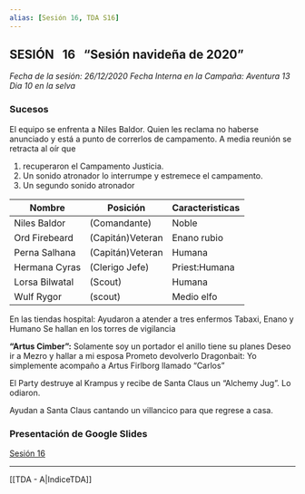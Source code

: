 ```yaml
---
alias: [Sesión 16, TDA S16]
---
```

## SESIÓN   16   “Sesión navideña de 2020” 

*Fecha de la sesión: 26/12/2020
Fecha Interna en la Campaña: Aventura 13 Dia 10 en la selva*
 
### Sucesos
El equipo se enfrenta a Niles Baldor. Quien les reclama no haberse anunciado y está a punto de correrlos de campamento. A media reunión se retracta al oír que 
1.  recuperaron el Campamento Justicia.
2.  Un sonido atronador lo interrumpe y estremece el campamento.
3.  Un segundo sonido atronador 

| Nombre | Posición | Caracteristicas |
| --- |---|---|
|Niles Baldor| (Comandante)|Noble|
|Ord Firebeard |(Capitán)Veteran| Enano rubio|
| Perna Salhana|(Capitán)Veteran| Humana|
|Hermana Cyras| (Clerigo Jefe)|Priest:Humana|
|Lorsa Bilwatal| (Scout)| Humana|
| Wulf Rygor| (scout)| Medio elfo|


En las tiendas hospital: Ayudaron a atender a tres enfermos Tabaxi, Enano y Humano
Se hallan en los torres de vigilancia

**“Artus Cimber”:**
Solamente soy un portador el anillo tiene su planes
Deseo ir a Mezro y hallar a mi esposa
Prometo devolverlo
Dragonbait: Yo simplemente acompaño a Artus
Firlborg llamado “Carlos”

El Party destruye al Krampus y recibe de Santa Claus un “Alchemy Jug”. Lo odiaron.

Ayudan a Santa Claus cantando un villancico para que regrese a casa.

### Presentación de Google Slides

[Sesión 16](https://docs.google.com/presentation/d/1PuWZRvYhmN69hEXBSZHhcZb8kYy21b9bt3p8Xw6wnkw/edit?usp=sharing)

---
[[TDA - A|IndiceTDA]]
